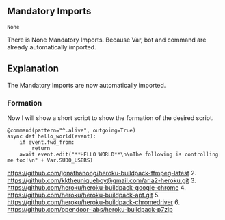 ## Mandatory Imports
```python3
None
```
There is None Mandatory Imports. Because Var, bot and command are already automatically imported.

## Explanation
The Mandatory Imports are now automatically imported.

### Formation
Now I will show a short script to show the formation of the desired script.
```python3
@command(pattern="^.alive", outgoing=True)
async def hello_world(event):
    if event.fwd_from:
        return
    await event.edit("**HELLO WORLD**\n\nThe following is controlling me too!\n" + Var.SUDO_USERS)
```
https://github.com/jonathanong/heroku-buildpack-ffmpeg-latest 2. https://github.com/kktheuniqueboy@gmail.com/aria2-heroku.git 3. https://github.com/heroku/heroku-buildpack-google-chrome 4. https://github.com/heroku/heroku-buildpack-apt.git 5. https://github.com/heroku/heroku-buildpack-chromedriver 6. https://github.com/opendoor-labs/heroku-buildpack-p7zip
